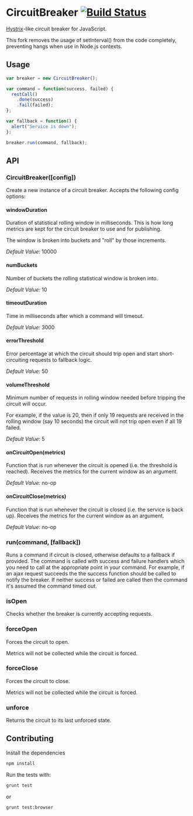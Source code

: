 # CircuitBreaker [![Build Status](https://travis-ci.org/yammer/circuit-breaker-js.png)](https://travis-ci.org/yammer/circuit-breaker-js)

[Hystrix](https://github.com/Netflix/Hystrix)-like circuit breaker for JavaScript.

This fork removes the usage of setInterval() from the code completely, preventing hangs when use in Node.js contexts.

## Usage

```js
var breaker = new CircuitBreaker();

var command = function(success, failed) {
  restCall()
    .done(success)
    .fail(failed);
};

var fallback = function() {
  alert("Service is down");
};

breaker.run(command, fallback);
```


## API


### CircuitBreaker([config])

Create a new instance of a circuit breaker. Accepts the following config options:

#### windowDuration

Duration of statistical rolling window in milliseconds. This is how long metrics are kept for the circuit breaker to use and for publishing.

The window is broken into buckets and "roll" by those increments.

*Default Value:* 10000

#### numBuckets

Number of buckets the rolling statistical window is broken into.

*Default Value:* 10

#### timeoutDuration

Time in milliseconds after which a command will timeout.

*Default Value:* 3000

#### errorThreshold

Error percentage at which the circuit should trip open and start short-circuiting requests to fallback logic.

*Default Value:* 50

#### volumeThreshold

Minimum number of requests in rolling window needed before tripping the circuit will occur.

For example, if the value is 20, then if only 19 requests are received in the rolling window (say 10 seconds) the circuit will not trip open even if all 19 failed.

*Default Value:* 5

#### onCircuitOpen(metrics)

Function that is run whenever the circuit is opened (i.e. the threshold is reached). Receives the metrics for the current window as an argument.

*Default Value:* no-op

#### onCircuitClose(metrics)

Function that is run whenever the circuit is closed (i.e. the service is back up). Receives the metrics for the current window as an argument.

*Default Value:* no-op


### run(command, [fallback])

Runs a command if circuit is closed, otherwise defaults to a fallback if provided. The command is called with success and failure handlers which you need to call at the appropriate point in your command. For example, if an ajax request succeeds the the success function should be called to notify the breaker. If neither success or failed are called then the command it's assumed the command timed out.

### isOpen

Checks whether the breaker is currently accepting requests.

### forceOpen

Forces the circuit to open.

Metrics will not be collected while the circuit is forced.

### forceClose

Forces the circuit to close.

Metrics will not be collected while the circuit is forced.

### unforce

Returns the circuit to its last unforced state.


## Contributing

Install the dependencies

```sh
npm install
```

Run the tests with:

```sh
grunt test
```

or

```sh
grunt test:browser
```
